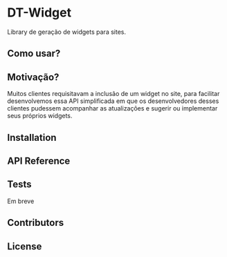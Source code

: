 # DT-Widget

Library de geração de widgets para sites.

## Como usar?

## Motivação?

Muitos clientes requisitavam a inclusão de um widget no site, para facilitar desenvolvemos essa API simplificada em que os desenvolvedores desses
clientes pudessem acompanhar as atualizações e sugerir ou implementar seus próprios widgets.

## Installation

## API Reference



## Tests

Em breve

## Contributors

## License
